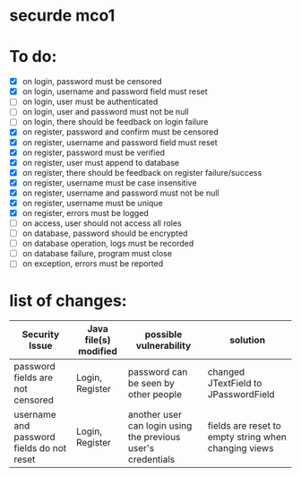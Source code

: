 # securde mco1

# To do:
- [x] on login, password must be censored
- [x] on login, username and password field must reset
- [ ] on login, user must be authenticated
- [ ] on login, user and password must not be null
- [ ] on login, there should be feedback on login failure
- [x] on register, password and confirm must be censored
- [x] on register, username and password field must reset
- [x] on register, password must be verified
- [x] on register, user must append to database
- [x] on register, there should be feedback on register failure/success
- [x] on register, username must be case insensitive
- [x] on register, username and password must not be null
- [x] on register, username must be unique
- [x] on register, errors must be logged
- [ ] on access, user should not access all roles
- [ ] on database, password should be encrypted
- [ ] on database operation, logs must be recorded
- [ ] on database failure, program must close
- [ ] on exception, errors must be reported

# list of changes:
Security Issue | Java file(s) modified | possible vulnerability | solution
-|-|-|-
password fields are not censored | Login, Register | password can be seen by other people | changed JTextField to JPasswordField
username and password fields do not reset | Login, Register | another user can login using the previous user's credentials | fields are reset to empty string when changing views